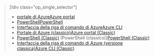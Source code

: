 > [!div class="op_single_selector"]
> * [<span data-ttu-id="951cf-101">portale di Azure</span><span class="sxs-lookup"><span data-stu-id="951cf-101">Azure portal</span></span>](../articles/virtual-network/virtual-networks-static-private-ip-arm-pportal.md)
> * [<span data-ttu-id="951cf-102">PowerShell</span><span class="sxs-lookup"><span data-stu-id="951cf-102">PowerShell</span></span>](../articles/virtual-network/virtual-networks-static-private-ip-arm-ps.md)
> * [<span data-ttu-id="951cf-103">Interfaccia della riga di comando di Azure</span><span class="sxs-lookup"><span data-stu-id="951cf-103">Azure CLI</span></span>](../articles/virtual-network/virtual-networks-static-private-ip-arm-cli.md)
> * [<span data-ttu-id="951cf-104">Portale di Azure (classico)</span><span class="sxs-lookup"><span data-stu-id="951cf-104">Azure portal (Classic)</span></span>](../articles/virtual-network/virtual-networks-static-private-ip-classic-pportal.md)
> * <span data-ttu-id="951cf-105">[PowerShell (Classic)](../articles/virtual-network/virtual-networks-static-private-ip-classic-ps.md) (PowerShell (classico))</span><span class="sxs-lookup"><span data-stu-id="951cf-105">[PowerShell (Classic)](../articles/virtual-network/virtual-networks-static-private-ip-classic-ps.md)</span></span>
> * [<span data-ttu-id="951cf-106">Interfaccia della riga di comando di Azure (versione classica)</span><span class="sxs-lookup"><span data-stu-id="951cf-106">Azure CLI (Classic)</span></span>](../articles/virtual-network/virtual-networks-static-private-ip-classic-cli.md)